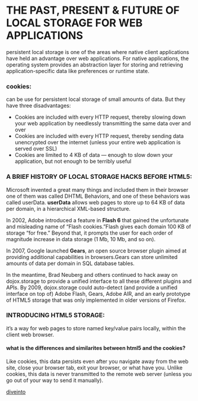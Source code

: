 
# THE PAST, PRESENT & FUTURE OF LOCAL STORAGE FOR WEB APPLICATIONS

persistent local storage is one of the areas where native client applications have held an advantage over web applications.
For native applications, the operating system provides an abstraction layer for storing and retrieving application-specific data like preferences or runtime state.


### cookies:
can be use for persistent local storage of small amounts of data. But they have three disadvantages:

- Cookies are included with every HTTP request, thereby slowing down your web application by needlessly transmitting the same data over and over
- Cookies are included with every HTTP request, thereby sending data unencrypted over the internet (unless your entire web application is served over SSL)
- Cookies are limited to 4 KB of data — enough to slow down your application, but not enough to be terribly useful


### A BRIEF HISTORY OF LOCAL STORAGE HACKS BEFORE HTML5:

Microsoft invented a great many things and included them in their browser one of them was called DHTML Behaviors, and one of these behaviors was called userData.
**userData** allows web pages to store up to 64 KB of data per domain, in a hierarchical XML-based structure.


In 2002, Adobe introduced a feature in **Flash 6** that gained the unfortunate and misleading name of “Flash cookies.”Flash gives each domain 100 KB of storage “for free.” Beyond that, it prompts the user for each order of magnitude increase in data storage (1 Mb, 10 Mb, and so on).


In 2007, Google launched **Gears**, an open source browser plugin aimed at providing additional capabilities in browsers.Gears can store unlimited amounts of data per domain in SQL database tables.


In the meantime, Brad Neuberg and others continued to hack away on dojox.storage to provide a unified interface to all these different plugins and APIs. By 2009, dojox.storage could auto-detect (and provide a unified interface on top of) Adobe Flash, Gears, Adobe AIR, and an early prototype of HTML5 storage that was only implemented in older versions of Firefox.


### INTRODUCING HTML5 STORAGE:
 it’s a way for web pages to store named key/value pairs locally, within the client web browser. 

 #### what is the differences and similarites between html5 and the cookies?
Like cookies, this data persists even after you navigate away from the web site, close your browser tab, exit your browser, or what have you. Unlike cookies, this data is never transmitted to the remote web server (unless you go out of your way to send it manually).

[diveinto](http://diveinto.html5doctor.com/storage.html)

